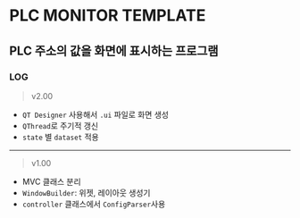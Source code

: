 # PLC MONITOR TEMPLATE

## PLC 주소의 값을 화면에 표시하는 프로그램


### LOG

> v2.00
- `QT Designer` 사용해서 `.ui` 파일로 화면 생성
- `QThread`로 주기적 갱신
- `state` 별 `dataset` 적용


***

> v1.00
- MVC 클래스 분리
- `WindowBuilder`: 위젯, 레이아웃 생성기
- `controller` 클래스에서 `ConfigParser`사용